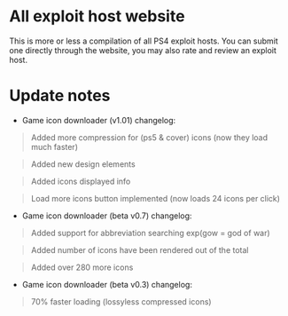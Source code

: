 # All exploit host website

This is more or less a compilation of all PS4 exploit hosts. You can submit one directly through the website, you may also rate and review an exploit host.

# Update notes

* Game icon downloader (v1.01) changelog:

> Added more compression for (ps5 & cover) icons (now they load much faster) 

> Added new design elements

> Added icons displayed info

> Load more icons button implemented (now loads 24 icons per click)

* Game icon downloader (beta v0.7) changelog:

> Added support for abbreviation searching exp(gow = god of war) 

> Added number of icons have been rendered out of the total

> Added over 280 more icons

* Game icon downloader (beta v0.3) changelog:

> 70% faster loading (lossyless compressed icons)
